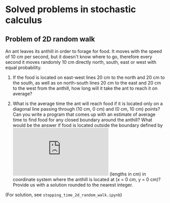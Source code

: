 # Solved problems in stochastic calculus

## Problem of 2D random walk
An ant leaves its anthill in order to forage for food. It moves with the speed of 10 cm per second, but it doesn't know where to go, therefore every second it moves randomly 10 cm directly north, south, east or west with equal probability.

1) If the food is located on east-west lines 20 cm to the north and 20 cm to the south, as well as on north-south lines 20 cm to the east and 20 cm to the west from the anthill, how long will it take the ant to reach it on average?

2) What is the average time the ant will reach food if it is located only on a diagonal line passing through (10 cm, 0 cm) and (0 cm, 10 cm) points?
Can you write a program that comes up with an estimate of average time to find food for any closed boundary around the anthill? What would be the answer if food is located outside the boundary defined by 
![equation](https://latex.codecogs.com/gif.latex?%5Cfrac%7B%28x-2.5%29%5E2%7D%7B30%5E2%7D%20&plus;%20%5Cfrac%7B%28y-2.5%29%5E2%7D%7B40%5E2%7D%20%3C%201) (lengths in cm) in coordinate system where the anthill is located at (x = 0 cm, y = 0 cm)? Provide us with a solution rounded to the nearest integer.

(For solution, see `stopping_time_2d_random_walk.ipynb`)
